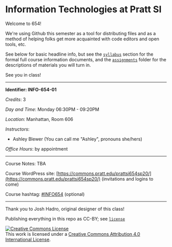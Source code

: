 #  Information Technologies at Pratt SI

Welcome to 654!  

We're using Github this semester as a tool for distributing files and as a method of helping folks get more acquainted with code editors and open tools, etc.  

See below for basic headline info, but see the [`syllabus`](syllabus) section for the formal full course information documents, and the [`assignments`](assignments) folder for the descriptions of materials you will turn in.  

See you in class!  

---

**Identifier: INFO-654-01**  

*Credits*: 3  

*Day and Time*: Monday 06:30PM - 09:20PM  

*Location*: Manhattan, Room 606  

*Instructors*:  
- Ashley Blewer (You can call me "Ashley", pronouns she/hers)

*Office Hours*: by appointment  

---

Course Notes: TBA

Course WordPress site:   [https://commons.pratt.edu/prattsi654sp20/](https://commons.pratt.edu/prattsi654sp20/) (invitations and logins to come)

Course hashtag: [#INFO654](https://twitter.com/search?f=tweets&q=%23info654&src=typd) (optional)

---
Thank you to Josh Hadro, original designer of this class!

Publishing everything in this repo as CC-BY; see [`license`](license.md)

<a rel="license" href="http://creativecommons.org/licenses/by/4.0/"><img alt="Creative Commons License" style="border-width:0" src="https://i.creativecommons.org/l/by/4.0/88x31.png" /></a><br />This work is licensed under a <a rel="license" href="http://creativecommons.org/licenses/by/4.0/">Creative Commons Attribution 4.0 International License</a>.

